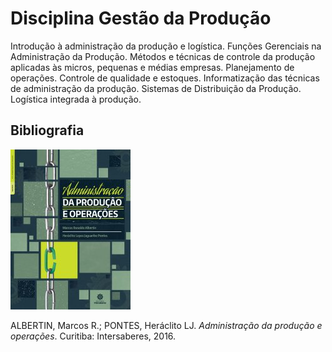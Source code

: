 # Disciplina Gestão da Produção

Introdução à administração da produção e logística. Funções Gerenciais na Administração da Produção. Métodos e técnicas de controle da produção aplicadas às micros, pequenas e médias empresas. Planejamento de operações. Controle de qualidade e estoques. Informatização das técnicas de administração da produção. Sistemas de Distribuição da Produção. Logística integrada à produção.


## Bibliografia

![](img/albertin.jpg)

ALBERTIN, Marcos R.; PONTES, Heráclito LJ. *Administração da produção e operações*. Curitiba: Intersaberes, 2016.
